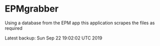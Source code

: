 # EPMgrabber
Using a database from the EPM app this application scrapes the files as required


Latest backup: Sun Sep 22 19:02:02 UTC 2019
